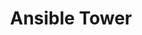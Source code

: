 ---
permalink: /product-documents/ansible-tower/
redirect_from:
- /ansible-tower/
layout: styleguide
title: Ansible Tower
category: Product Documents
lead: "Work in Progress!"
subnav:
  - text: Overview
    href: /product-documents/ansible-tower/overview/
  - text: AC - Access Control
    href: /product-documents/ansible-tower/nist-800-53/ac/
  - text: AT - Awareness and Training
    href: /product-documents/ansible-tower/nist-800-53/at/
  - text: AU - Audit and Accountability
    href: /product-documents/ansible-tower/nist-800-53/au/
  - text: CA - Security Assessment & Authorization
    href: /product-documents/ansible-tower/nist-800-53/ca/
  - text: CM - Configuration Management
    href: /product-documents/ansible-tower/nist-800-53/cm/
  - text: CP - Contingency Planning
    href: /product-documents/ansible-tower/nist-800-53/cp/
  - text: IA - Identification and Authentication
    href: /product-documents/ansible-tower/nist-800-53/ia/
  - text: IR - Incident Response
    href: /product-documents/ansible-tower/nist-800-53/ir/
  - text: MA - Maintenance
    href: /product-documents/ansible-tower/nist-800-53/ma/
  - text: MP - Media Protection
    href: /product-documents/ansible-tower/nist-800-53/mp/
  - text: PE - Physical & Environmental Protection
    href: /product-documents/ansible-tower/nist-800-53/pe/
  - text: PL - Planning
    href: /product-documents/ansible-tower/nist-800-53/pl/
  - text: PS - Personnel Security
    href: /product-documents/ansible-tower/nist-800-53/ps/
  - text: RA - Risk Assessment
    href: /product-documents/ansible-tower/nist-800-53/ra/
  - text: SA - System and Services Acquisition
    href: /product-documents/ansible-tower/nist-800-53/sa/
  - text: SC - Systems and Communications Protection
    href: /product-documents/ansible-tower/nist-800-53/sc/
  - text: SI - System and Information Integrity
    href: /product-documents/ansible-tower/nist-800-53/si/
---